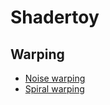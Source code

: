 # Shadertoy

## Warping

- [Noise warping](https://www.shadertoy.com/view/wttBR4)
- [Spiral warping](https://www.shadertoy.com/view/tltBz4)
